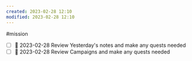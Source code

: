 ```yaml
---
created: 2023-02-28 12:10 
modified: 2023-02-28 12:10
---
```

#mission 

- [ ] 📅 2023-02-28 Review Yesterday's notes and make any quests needed
- [ ] 📅 2023-02-28 Review Campaigns and make any quests needed